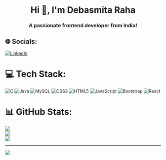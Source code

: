 <h1 align="center">Hi 👋, I'm Debasmita Raha</h1>
<h3 align="center">A passionate frontend developer from India!</h3>

## 🌐 Socials:
[![LinkedIn](https://img.shields.io/badge/LinkedIn-%230077B5.svg?logo=linkedin&logoColor=white)](https://linkedin.com/in/debasmita-raha) 

# 💻 Tech Stack:
![C](https://img.shields.io/badge/c-%2300599C.svg?style=for-the-badge&logo=c&logoColor=white) ![Java](https://img.shields.io/badge/java-%23ED8B00.svg?style=for-the-badge&logo=openjdk&logoColor=white) ![MySQL](https://img.shields.io/badge/mysql-4479A1.svg?style=for-the-badge&logo=mysql&logoColor=white) ![CSS3](https://img.shields.io/badge/css3-%231572B6.svg?style=for-the-badge&logo=css3&logoColor=white) ![HTML5](https://img.shields.io/badge/html5-%23E34F26.svg?style=for-the-badge&logo=html5&logoColor=white) ![JavaScript](https://img.shields.io/badge/javascript-%23323330.svg?style=for-the-badge&logo=javascript&logoColor=%23F7DF1E) ![Bootstrap](https://img.shields.io/badge/bootstrap-%238511FA.svg?style=for-the-badge&logo=bootstrap&logoColor=white) ![React](https://img.shields.io/badge/react-%2320232a.svg?style=for-the-badge&logo=react&logoColor=%2361DAFB)
# 📊 GitHub Stats:
![](https://github-readme-stats.vercel.app/api?username=DebasmitaRaha&theme=radical&hide_border=true&include_all_commits=false&count_private=false)<br/>
![](https://github-readme-streak-stats.herokuapp.com/?user=DebasmitaRaha&theme=radical&hide_border=true)<br/>
![](https://github-readme-stats.vercel.app/api/top-langs/?username=DebasmitaRaha&theme=radical&hide_border=true&include_all_commits=false&count_private=false&layout=compact)

---
[![](https://visitcount.itsvg.in/api?id=DebasmitaRaha&icon=0&color=0)](https://visitcount.itsvg.in)

<!-- Proudly created with GPRM ( https://gprm.itsvg.in ) -->
